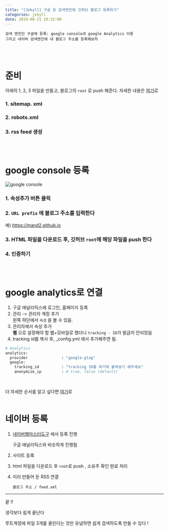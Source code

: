 ```yaml
---
title: "[Jekyll] 구글 등 검색엔진에 깃허브 블로그 등록하기"
categories: jekyll
date: 2019-08-21 19:32:00
---
```


```
검색 엔진인 구글에 등록: google console과 google Analytics 이용
그리고 네이버 검색엔진에 내 블로그 주소를 등록해보자
```

<br><br>

# 준비
아래의 1, 2, 3 파일을 만들고, 블로그의 `root` 로 push 해준다. 자세한 내용은 [여기](http://jinyongjeong.github.io/2017/01/13/blog_make_searched/)로
### 1. sitemap. xml 

### 2. robots.xml

### 3. rss feed 생성

<br><br>

# google console 등록

![google console](https://mand2.github.io/assets/images/jekyll-1/1.jpg)

### 1. 속성추가 버튼 클릭

### 2. `URL prefix` 에 블로그 주소를 입력한다  
   예) https://mand2.github.io

### 3. HTML 파일을 다운로드 후, 깃허브 `root`에 해당 파일을 push 한다

### 4. 인증하기
<br><br>

# google analytics로 연결

1. 구글 애널리틱스에 로그인, 홈페이지 등록
2. 관리 -> 관리자 계정 추가  
   왼쪽 하단에서 `속성` 을 볼 수 있음.
3. 관리자에서 속성 추가   
   **웹** 으로 설정해야 함  웹+모바일로 했더니 `tracking - ID`가 발급이 안되었음
4. tracking id를 복사 후, _config.yml 에서 추가해주면 됨.

```ruby
# Analytics
analytics:
  provider               : "google-gtag" 
  google:
    tracking_id          : "tracking ID를 여기에 붙여넣기 해주세요"
    anonymize_ip         : # true, false (default)
```

<br>

더 자세한 순서를 알고 싶다면 [여기](https://devinlife.com/howto%20github%20pages/google-search-console-and-analytics/)로 <br><br>

# 네이버 등록

1. [네이버웹마스터도구](https://webmastertool.naver.com)  에서 등록 진행  

   구글 애널리틱스와 비슷하게 진행됨

2. 사이트 등록

3. html 파일을 다운로드 후 `root`로 push , 소유주 확인 완료 처리

4. 미리 만들어 둔 RSS 연결

   `블로그 주소 / feed.xml`



-------

끝 !! 

생각보다 쉽게 끝난다 

루트계정에 파일 3개를 올린다는 것만 유념하면 쉽게 검색하도록 만들 수 있다 !

<br><br>







